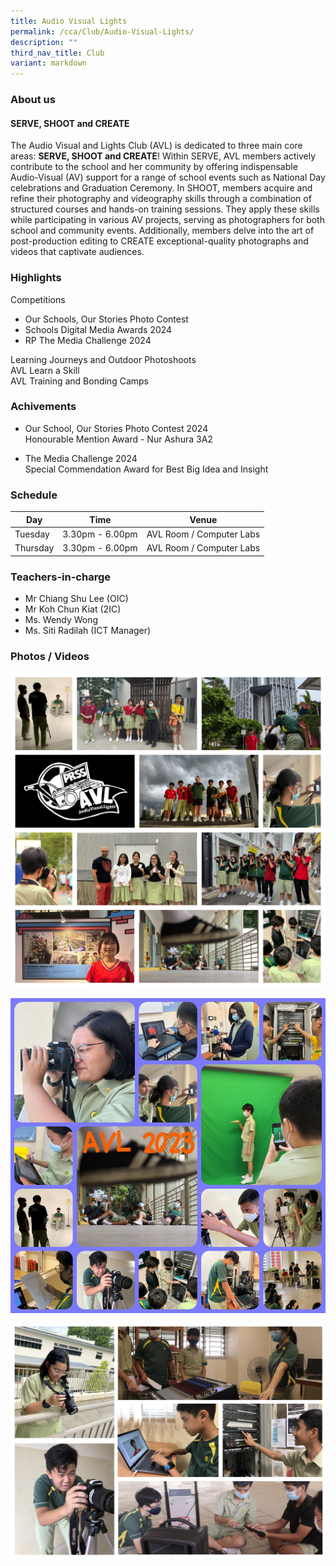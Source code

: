 ```yaml
---
title: Audio Visual Lights
permalink: /cca/Club/Audio-Visual-Lights/
description: ""
third_nav_title: Club
variant: markdown
---
```

### **About us**

#### **SERVE, SHOOT and CREATE**

The Audio Visual and Lights Club (AVL) is dedicated to three main core areas:&nbsp;**SERVE, SHOOT and CREATE**! Within SERVE, AVL members actively contribute to the school and her community by offering indispensable Audio-Visual (AV) support for a range of school events such as National Day celebrations and Graduation Ceremony. In SHOOT, members acquire and refine their photography and videography skills through a combination of structured courses and hands-on training sessions. They apply these skills while participating in various AV projects, serving as photographers for both school and community events. Additionally, members delve into the art of post-production editing to CREATE exceptional-quality photographs and videos that captivate audiences.
 
### **Highlights**

Competitions 
- Our Schools, Our Stories Photo Contest 
- Schools Digital Media Awards 2024 
- RP The Media Challenge 2024 

Learning Journeys and Outdoor Photoshoots<br>
AVL Learn a Skill <br>
AVL Training and Bonding Camps

### **Achivements**

* Our School, Our Stories Photo Contest 2024 <br>
Honourable Mention Award - Nur Ashura 3A2 

* The Media Challenge 2024<br>
Special Commendation Award for Best Big Idea and Insight

### **Schedule**

| Day | Time | Venue |
| -------- | -------- | -------- |
| Tuesday  | 3.30pm - 6.00pm | AVL Room / Computer Labs |
| Thursday | 3.30pm - 6.00pm | AVL Room / Computer Labs |

### **Teachers-in-charge**

* Mr Chiang Shu Lee (OIC) 
* Mr Koh Chun Kiat (2IC)
* Ms. Wendy Wong 
* Ms. Siti Radilah (ICT Manager)
 
### **Photos / Videos**
![](/images/CCA/AVL/Website_Collage_V2.jpg)

![](/images/CCA/AVL/avl%20collage%20website.JPG)

![](/images/avl2.png)